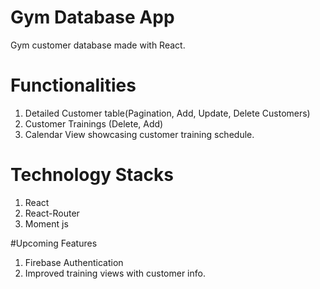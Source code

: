 # Gym Database App

Gym customer database made with React.

# Functionalities

1. Detailed Customer table(Pagination, Add, Update, Delete Customers)
2. Customer Trainings (Delete, Add)
3. Calendar View showcasing customer training schedule.

# Technology Stacks

1. React
2. React-Router
3. Moment js

#Upcoming Features

1. Firebase Authentication
2. Improved training views with customer info.
